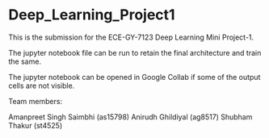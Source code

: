 # Deep_Learning_Project1

This is the submission for the ECE-GY-7123 Deep Learning Mini Project-1.

The jupyter notebook file can be run to retain the final architecture and train the same.

The jupyter notebook can be opened in Google Collab if some of the output cells are not visible.

Team members:

Amanpreet Singh Saimbhi (as15798)
Anirudh Ghildiyal (ag8517)
Shubham Thakur (st4525)
